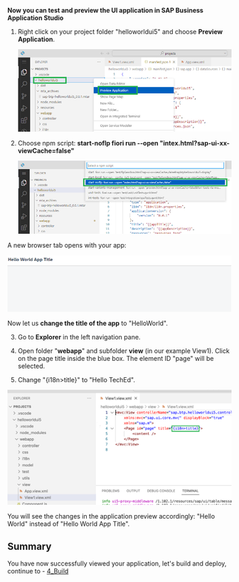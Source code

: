 **Now you can test and preview the UI application in SAP Business Application Studio**

1. Right click on your project folder "helloworldui5" and choose **Preview Application**. 

     ![](../images/Preview_Application.png)


2. Choose npm script: **start-noflp fiori run --open "intex.html?sap-ui-xx-viewCache=false"**

     ![](../images/Start_noflp.png)

A new browser tab opens with your app:

![](../images/App_generated_new.png)

Now let us **change the title of the app** to "HelloWorld".

3. Go to **Explorer** in the left navigation pane.

4. Open folder "**webapp**" and subfolder **view** (in our example View1). Click on the page title inside the blue box. The element ID "page" will be selected.

5. Change "{i18n>title}" to "Hello TechEd".

![](../images/View1_code.png)

You will see the changes in the application preview accordingly: "Hello World" instead of "Hello World App Title".

<!-- ![](../images/Hello_TechEd.png) -->


## Summary

You have now successfully viewed your application, let's build and deploy, continue to - [4_Build](https://github.com/SAP-samples/teched2023-XP162/blob/main/Exercises/3_Develop/4_Build.md)
